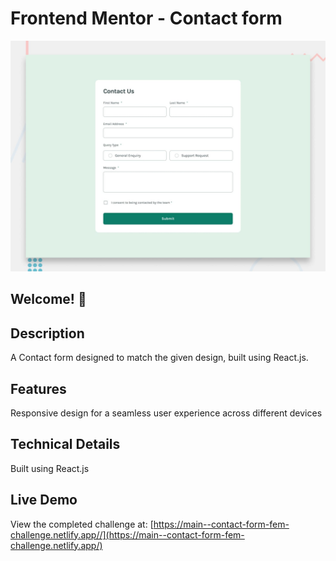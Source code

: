 # Frontend Mentor - Contact form

![Design preview for the Contact form](./design/desktop-preview.jpg)

## Welcome! 👋

## Description

A Contact form designed to match the given design, built using React.js.

## Features

Responsive design for a seamless user experience across different devices

## Technical Details

Built using React.js

## Live Demo

View the completed challenge at: [https://main--contact-form-fem-challenge.netlify.app//](https://main--contact-form-fem-challenge.netlify.app/)
